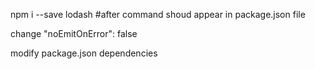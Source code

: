 npm i --save lodash   #after command shoud appear in package.json file

change "noEmitOnError": false

modify package.json dependencies